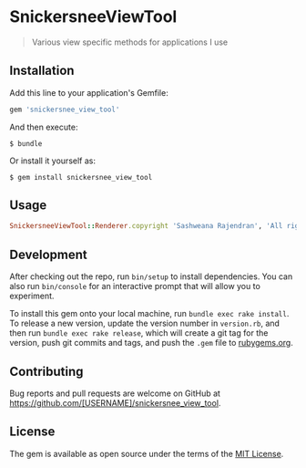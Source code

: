 # SnickersneeViewTool
> Various view specific methods for applications I use

## Installation

Add this line to your application's Gemfile:

```ruby
gem 'snickersnee_view_tool'
```

And then execute:

    $ bundle

Or install it yourself as:

    $ gem install snickersnee_view_tool

## Usage

```ruby
SnickersneeViewTool::Renderer.copyright 'Sashweana Rajendran', 'All rights reserved'
```

## Development

After checking out the repo, run `bin/setup` to install dependencies. You can also run `bin/console` for an interactive prompt that will allow you to experiment.

To install this gem onto your local machine, run `bundle exec rake install`. To release a new version, update the version number in `version.rb`, and then run `bundle exec rake release`, which will create a git tag for the version, push git commits and tags, and push the `.gem` file to [rubygems.org](https://rubygems.org).

## Contributing

Bug reports and pull requests are welcome on GitHub at https://github.com/[USERNAME]/snickersnee_view_tool.

## License

The gem is available as open source under the terms of the [MIT License](https://opensource.org/licenses/MIT).
